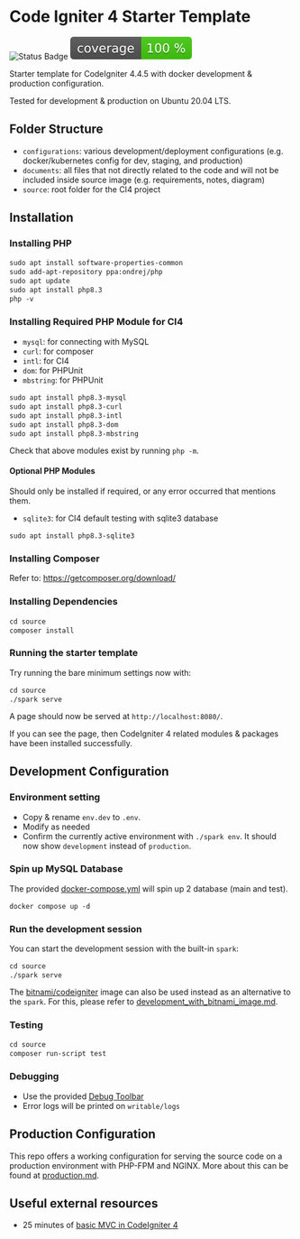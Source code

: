 # Code Igniter 4 Starter Template

![Status Badge](https://github.com/trubusoft/codeigniter4-starter/actions/workflows/php.yml/badge.svg?branch-main)
![Coverage Badge](https://github.com/trubusoft/codeigniter4-starter/blob/coverage-data/coverage.svg)

Starter template for CodeIgniter 4.4.5 with docker development & production configuration.

Tested for development & production on Ubuntu 20.04 LTS.

## Folder Structure

- `configurations`: various development/deployment configurations (e.g. docker/kubernetes config for dev, staging, and production)
- `documents`: all files that not directly related to the code and will not be included inside source image (e.g. requirements, notes, diagram)
- `source`: root folder for the CI4 project

## Installation


### Installing PHP

```
sudo apt install software-properties-common
sudo add-apt-repository ppa:ondrej/php
sudo apt update
sudo apt install php8.3
php -v
```

### Installing Required PHP Module for CI4

- `mysql`: for connecting with MySQL
- `curl`: for composer
- `intl`: for CI4
- `dom`: for PHPUnit
- `mbstring`: for PHPUnit

```
sudo apt install php8.3-mysql
sudo apt install php8.3-curl
sudo apt install php8.3-intl
sudo apt install php8.3-dom
sudo apt install php8.3-mbstring
```

Check that above modules exist by running `php -m`.

#### Optional PHP Modules

Should only be installed if required, or any error occurred that mentions them.

- `sqlite3`: for CI4 default testing with sqlite3 database

```
sudo apt install php8.3-sqlite3
```


### Installing Composer

Refer to: https://getcomposer.org/download/

### Installing Dependencies

```
cd source
composer install
```

### Running the starter template

Try running the bare minimum settings now with:

```
cd source
./spark serve
```

A page should now be served at `http://localhost:8080/`.

If you can see the page, then CodeIgniter 4  related modules & packages have been installed successfully.

## Development Configuration

### Environment setting

- Copy & rename `env.dev` to `.env`.
- Modify as needed
- Confirm the currently active environment with `./spark env`. It should now show `development` instead of `production`.

### Spin up MySQL Database

The provided [docker-compose.yml](docker-compose.yml) will spin up 2 database (main and test).

```
docker compose up -d
```

### Run the development session

You can start the development session with the built-in `spark`:
```
cd source
./spark serve
```

The [bitnami/codeigniter](https://hub.docker.com/r/bitnami/codeigniter) image can also be used instead 
as an alternative to the `spark`. 
For this, please refer to [development_with_bitnami_image.md](configurations/development/bitnami/development_with_bitnami_image.md).

### Testing
```
cd source
composer run-script test
```

### Debugging
- Use the provided [Debug Toolbar](https://codeigniter4.github.io/userguide/tutorial/index.html#debug-toolbar)
- Error logs will be printed on `writable/logs`

## Production Configuration

This repo offers a working configuration for serving the source code on a production environment
with PHP-FPM and NGINX. 
More about this can be found at [production.md](configurations/production/production.md).

## Useful external resources
- 25 minutes of [basic MVC in CodeIgniter 4](https://youtu.be/c8zHxE-mN4c?si=pNoCCJwCjGoRfYQp)
